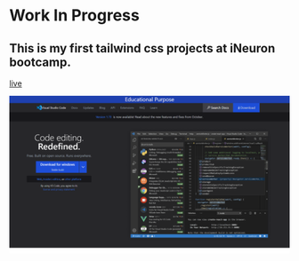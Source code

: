 # Work In Progress

## This is my first tailwind css projects at iNeuron bootcamp.

[live](https://s-vscode-clone.netlify.app/)

![screenshot](./images/vs%20code.png)
